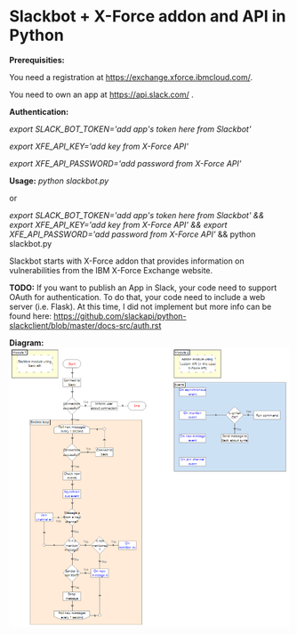 # Slackbot + X-Force addon and API in Python
<b>Prerequisities:</b>

You need a registration at https://exchange.xforce.ibmcloud.com/.

You need to own an app at https://api.slack.com/ .

<b>Authentication:</b>

<i>export SLACK_BOT_TOKEN='add app's token here from Slackbot'

export XFE_API_KEY='add key from X-Force API'

export XFE_API_PASSWORD='add password from X-Force API'</i>


<b>Usage:</b> <i>python slackbot.py</i>

or

<i>export SLACK_BOT_TOKEN='add app's token here from Slackbot' && export XFE_API_KEY='add key from X-Force API' && export XFE_API_PASSWORD='add password from X-Force API'</i> && python slackbot.py</i>


Slackbot starts with X-Force addon that provides information on vulnerabilities from the IBM X-Force Exchange website.


<b>TODO:</b> If you want to publish an App in Slack, your code need to support OAuth for authentication. To do that, your code need to include a web server (i.e. Flask). At this time, I did not implement but more info can be found here: https://github.com/slackapi/python-slackclient/blob/master/docs-src/auth.rst


<b>Diagram:</b>
<br>
![Slackbot Diagram](https://raw.githubusercontent.com/LetaIv/Slackbot/master/slackbot_diagram.PNG)
